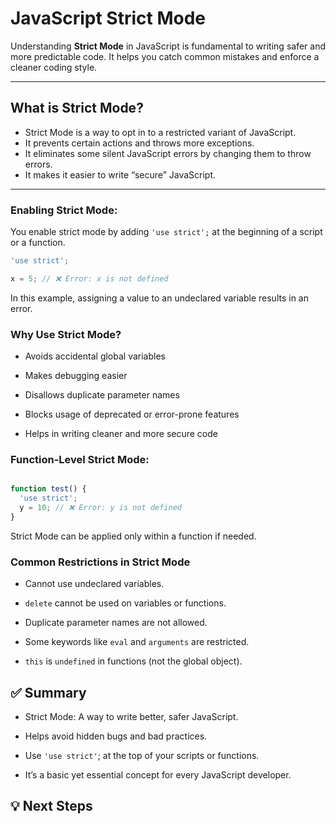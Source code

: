 # JavaScript Strict Mode

Understanding **Strict Mode** in JavaScript is fundamental to writing safer and more predictable code. It helps you catch common mistakes and enforce a cleaner coding style.

---

## What is Strict Mode?

- Strict Mode is a way to opt in to a restricted variant of JavaScript.
- It prevents certain actions and throws more exceptions.
- It eliminates some silent JavaScript errors by changing them to throw errors.
- It makes it easier to write “secure” JavaScript.

---

### Enabling Strict Mode:

You enable strict mode by adding `'use strict';` at the beginning of a script or a function.

```js
'use strict';

x = 5; // ❌ Error: x is not defined

```

In this example, assigning a value to an undeclared variable results in an error.


### Why Use Strict Mode?

- Avoids accidental global variables

- Makes debugging easier

- Disallows duplicate parameter names

- Blocks usage of deprecated or error-prone features

- Helps in writing cleaner and more secure code

### Function-Level Strict Mode:

```js

function test() {
  'use strict';
  y = 10; // ❌ Error: y is not defined
}

```

Strict Mode can be applied only within a function if needed.

### Common Restrictions in Strict Mode

- Cannot use undeclared variables.

- `delete` cannot be used on variables or functions.

- Duplicate parameter names are not allowed.

- Some keywords like `eval` and `arguments` are restricted.

- `this` is `undefined` in functions (not the global object).

## ✅ Summary

- Strict Mode: A way to write better, safer JavaScript.

- Helps avoid hidden bugs and bad practices.

- Use `'use strict'`; at the top of your scripts or functions.

- It’s a basic yet essential concept for every JavaScript developer.

## 💡 Next Steps
